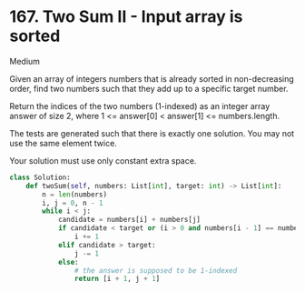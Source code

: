 # 167. Two Sum II - Input array is sorted

Medium

Given an array of integers numbers that is already sorted in non-decreasing order, find two numbers such that they add up to a specific target number.

Return the indices of the two numbers (1-indexed) as an integer array answer of size 2, where 1 <= answer[0] < answer[1] <= numbers.length.

The tests are generated such that there is exactly one solution. You may not use the same element twice.

Your solution must use only constant extra space.

```python
class Solution:
    def twoSum(self, numbers: List[int], target: int) -> List[int]:
        n = len(numbers)
        i, j = 0, n - 1
        while i < j:
            candidate = numbers[i] + numbers[j]
            if candidate < target or (i > 0 and numbers[i - 1] == numbers[i]):
                i += 1
            elif candidate > target:
                j -= 1
            else:
                # the answer is supposed to be 1-indexed
                return [i + 1, j + 1]
```
